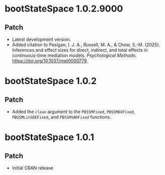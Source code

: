 # bootStateSpace 1.0.2.9000

## Patch

* Latest development version.
* Added citation to Pesigan, I. J. A., Russell, M. A., & Chow, S.-M. (2025). Inferences and effect sizes for direct, indirect, and total effects in continuous-time mediation models. *Psychological Methods*. https://doi.org/10.1037/met0000779.

# bootStateSpace 1.0.2

## Patch

* Added the `clean` argument to the `PBSSMFixed`, `PBSSMOUFixed`, `PBSSMLinSDEFixed`, and `PBSSMVARFixed` functions.

# bootStateSpace 1.0.1

## Patch

* Initial CRAN release

